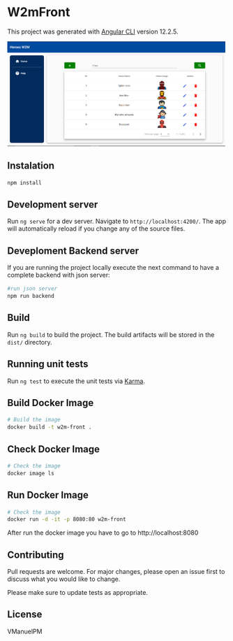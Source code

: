 # W2mFront

This project was generated with [Angular CLI](https://github.com/angular/angular-cli) version 12.2.5.

<img src="src/assets/img/captura.PNG" width="500" >

## Instalation

```bash
npm install
```

## Development server

Run `ng serve` for a dev server. Navigate to `http://localhost:4200/`. The app will automatically reload if you change any of the source files.

## Deveploment Backend server

If you are running the project locally execute the next command to have a complete backend with json server: 

```bash
#run json server
npm run backend
```

## Build

Run `ng build` to build the project. The build artifacts will be stored in the `dist/` directory.

## Running unit tests

Run `ng test` to execute the unit tests via [Karma](https://karma-runner.github.io).

## Build Docker Image
```bash
# Build the image
docker build -t w2m-front .
```

## Check Docker Image
```bash
# Check the image
docker image ls
```

## Run Docker Image
```bash
# Check the image
docker run -d -it -p 8080:80 w2m-front
```
After run the docker image you have to go to http://localhost:8080

## Contributing
Pull requests are welcome. For major changes, please open an issue first to discuss what you would like to change.

Please make sure to update tests as appropriate.

## License
VManuelPM


